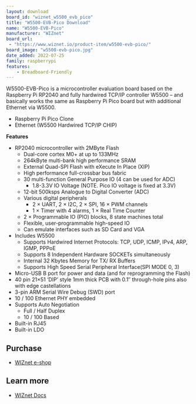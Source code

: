 ```yaml
---
layout: download
board_id: "wiznet_w5500_evb_pico"
title: "W5500-EVB-Pico Download"
name: "W5500-EVB-Pico"
manufacturer: "WIZnet"
board_url:
 - "https://www.wiznet.io/product-item/w5500-evb-pico/"
board_image: "w5500-evb-pico.jpg"
date_added: 2022-07-25
family: raspberrypi
features:
    - Breadboard-Friendly
---
```


W5500-EVB-Pico is a microcontroller evaluation board based on the Raspberry Pi RP2040 and fully hardwired TCP/IP controller W5500 – and basically works the same as Raspberry Pi Pico board but with additional Ethernet via W5500.

* Raspberry Pi Pico Clone
* Ethernet (W5500 Hardwired TCP/IP CHIP)

**Features​**

* RP2040 microcontroller with 2MByte Flash
    * Dual-core cortex M0+ at up to 133MHz
    * 264kByte multi-bank high performance SRAM
    * External Quad-SPI Flash with eXecute In Place (XIP)
    * High performance full-crossbar bus fabric
    * 30 multi-function General Purpose IO (4 can be used for ADC)
        * 1.8-3.3V IO Voltage (NOTE. Pico IO voltage is fixed at 3.3V)
    * 12-bit 500ksps Analogue to Digital Converter (ADC)
    * Various digital peripherals
        * 2 × UART, 2 × I2C, 2 × SPI, 16 × PWM channels
        * 1 × Timer with 4 alarms, 1 × Real Time Counter
    * 2 × Programmable IO (PIO) blocks, 8 state machines total
    * Flexible, user-programmable high-speed IO
    * Can emulate interfaces such as SD Card and VGA
* Includes W5500
    * Supports Hardwired Internet Protocols: TCP, UDP, ICMP, IPv4, ARP, IGMP, PPPoE
    * Supports 8 Independent Hardware SOCKETs simultaneously
    * Internal 32 Kbytes Memory for TX/ RX Buffers
    * Supports High Speed Serial Peripheral Interface(SPI MODE 0, 3)
* Micro-USB B port for power and data (and for reprogramming the Flash)
* 40 pin 21×51 ‘DIP’ style 1mm thick PCB with 0.1″ through-hole pins also with edge castellations
* 3-pin ARM Serial Wire Debug (SWD) port
* 10 / 100 Ethernet PHY embedded
* Supports Auto Negotiation
    * Full / Half Duplex
    * 10 / 100 Based
* Built-in RJ45
* Built-in LDO

## Purchase

* [WIZnet e-shop](https://eshop.wiznet.io/shop/module/w5500-evb-pico/)

## Learn more

* [WIZnet Docs](https://docs.wiznet.io/Product/iEthernet/W5500/w5500-evb-pico)
